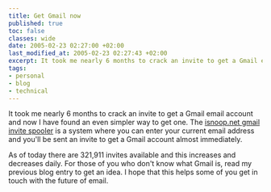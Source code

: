 ```yaml
---
title: Get Gmail now
published: true
toc: false
classes: wide
date: 2005-02-23 02:27:00 +02:00
last_modified_at: 2005-02-23 02:27:43 +02:00
excerpt: It took me nearly 6 months to crack an invite to get a Gmail email account and now I have found an even simpler way to get one.
tags:
- personal
- blog
- technical
---
```

It took me nearly 6 months to crack an invite to get a Gmail email account and now I have found an even simpler way to get one. The <a href="http://isnoop.net/gmail/">isnoop.net gmail invite spooler</a> is a system where you can enter your current email address and you'll be sent an invite to get a Gmail account almost immediately. 

As of today there are 321,911 invites available and this increases and decreases daily. For those of you who don't know what Gmail is, read my previous blog entry to get an idea. I hope that this helps some of you get in touch with the future of email.
